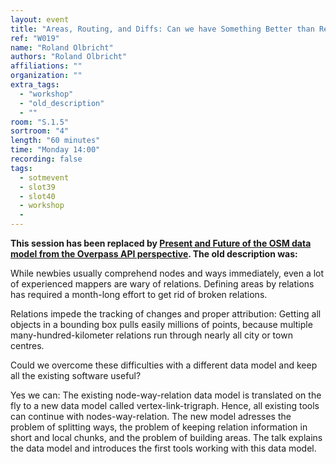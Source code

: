 ```yaml
---
layout: event
title: "Areas, Routing, and Diffs: Can we have Something Better than Relations?"
ref: "W019"
name: "Roland Olbricht"
authors: "Roland Olbricht"
affiliations: ""
organization: ""
extra_tags:
  - "workshop"
  - "old_description"
  - ""
room: "S.1.5"
sortroom: "4"
length: "60 minutes"
time: "Monday 14:00"
recording: false
tags:
  - sotmevent
  - slot39
  - slot40
  - workshop
  - 
---
```

**This session has been replaced by [Present and Future of the OSM data model from the Overpass API perspective](../W019-Present_and_Future_of_the_OSM_data_model_from_the_Overpass_API_perspective/). The old description was:**

While newbies usually comprehend nodes and ways immediately,
even a lot of experienced mappers are wary of relations.
Defining areas by relations has required a month-long effort to get rid of broken relations.

Relations impede the tracking of changes and proper attribution:
Getting all objects in a bounding box pulls easily millions of points,
because multiple many-hundred-kilometer relations run through nearly all city or town centres.

Could we overcome these difficulties with a different data model
and keep all the existing software useful?

Yes we can:
The existing node-way-relation data model is translated on the fly to a new data model called vertex-link-trigraph.
Hence, all existing tools can continue with nodes-way-relation.
The new model adresses the problem of splitting ways,
the problem of keeping relation information in short and local chunks,
and the problem of building areas.
The talk explains the data model and introduces the first tools working with this data model.
